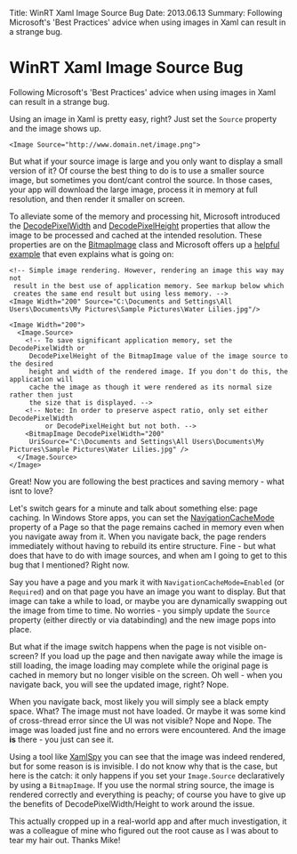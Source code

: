Title: WinRT Xaml Image Source Bug
Date: 2013.06.13
Summary: Following Microsoft's 'Best Practices' advice when using images in Xaml can result in a strange bug.

<div class="hero-unit">
<h1>WinRT Xaml Image Source Bug</h1>
<p>Following Microsoft's 'Best Practices' advice when using images in Xaml can result in a strange bug.</p>
</div>

Using an image in Xaml is pretty easy, right? Just set the `Source` property and the image shows up.

	<Image Source="http://www.domain.net/image.png">

But what if your source image is large and you only want to display a small version of it? Of course the best thing to do is to use a smaller source image, but sometimes you dont/cant control the source. In those cases, your app will download the large image, process it in memory at full resolution, and then render it smaller on screen.

To alleviate some of the memory and processing hit, Microsoft introduced the [DecodePixelWidth] and [DecodePixelHeight] properties that allow the image to be processed and cached at the intended resolution. These properties are on the [BitmapImage] class and Microsoft offers up a [helpful example][BitmapImageExample] that even explains what is going on:

	<!-- Simple image rendering. However, rendering an image this way may not
     result in the best use of application memory. See markup below which
     creates the same end result but using less memory. -->
	<Image Width="200" Source="C:\Documents and Settings\All Users\Documents\My Pictures\Sample Pictures\Water Lilies.jpg"/>
	
	<Image Width="200">
	  <Image.Source>
	    <!-- To save significant application memory, set the DecodePixelWidth or  
	     DecodePixelHeight of the BitmapImage value of the image source to the desired 
	     height and width of the rendered image. If you don't do this, the application will 
	     cache the image as though it were rendered as its normal size rather then just 
	     the size that is displayed. -->
	    <!-- Note: In order to preserve aspect ratio, only set either DecodePixelWidth
	         or DecodePixelHeight but not both. -->
	    <BitmapImage DecodePixelWidth="200"  
	     UriSource="C:\Documents and Settings\All Users\Documents\My Pictures\Sample Pictures\Water Lilies.jpg" />
	  </Image.Source>
	</Image>

Great! Now you are following the best practices and saving memory - what isnt to love?

Let's switch gears for a minute and talk about something else: page caching. In Windows Store apps, you can set the [NavigationCacheMode] property of a Page so that the page remains cached in memory even when you navigate away from it. When you navigate back, the page renders immediately without having to rebuild its entire structure. Fine - but what does that have to do with image sources, and when am I going to get to this bug that I mentioned? Right now.

Say you have a page and you mark it with `NavigationCacheMode=Enabled` (or `Required`) and on that page you have an image you want to display. But that image can take a while to load, or maybe you are dynamically swapping out the image from time to time. No worries - you simply update the `Source` property (either directly or via databinding) and the new image pops into place.

But what if the image switch happens when the page is not visible on-screen? If you load up the page and then navigate away while the image is still loading, the image loading may complete while the original page is cached in memory but no longer visible on the screen. Oh well - when you navigate back, you will see the updated image, right? Nope.

When you navigate back, most likely you will simply see a black empty space. What? The image must not have loaded. Or maybe it was some kind of cross-thread error since the UI was not visible? Nope and Nope. The image was loaded just fine and no errors were encountered. And the image **is** there - you just can see it.

Using a tool like [XamlSpy] you can see that the image was indeed rendered, but for some reason is is invisible. I do not know why that is the case, but here is the catch: it only happens if you set your `Image.Source` declaratively by using a `BitmapImage`. If you use the normal string source, the image is rendered correctly and everything is peachy; of course you have to give up the benefits of DecodePixelWidth/Height to work around the issue.

This actually cropped up in a real-world app and after much investigation, it was a colleague of mine who figured out the root cause as I was about to tear my hair out. Thanks Mike!


[DecodePixelWidth]: http://msdn.microsoft.com/en-us/library/windows/apps/windows.ui.xaml.media.imaging.bitmapimage.decodepixelwidth
[DecodePixelHeight]: http://msdn.microsoft.com/en-us/library/windows/apps/windows.ui.xaml.media.imaging.bitmapimage.decodepixelheight.aspx
[BitmapImage]: http://msdn.microsoft.com/en-us/library/windows/apps/br243235.aspx
[BitmapImageExample]: http://msdn.microsoft.com/en-us/library/aa970269.aspx
[NavigationCacheMode]: http://msdn.microsoft.com/en-us/library/windows/apps/windows.ui.xaml.controls.page.navigationcachemode
[XamlSpy]: http://xamlspy.com/